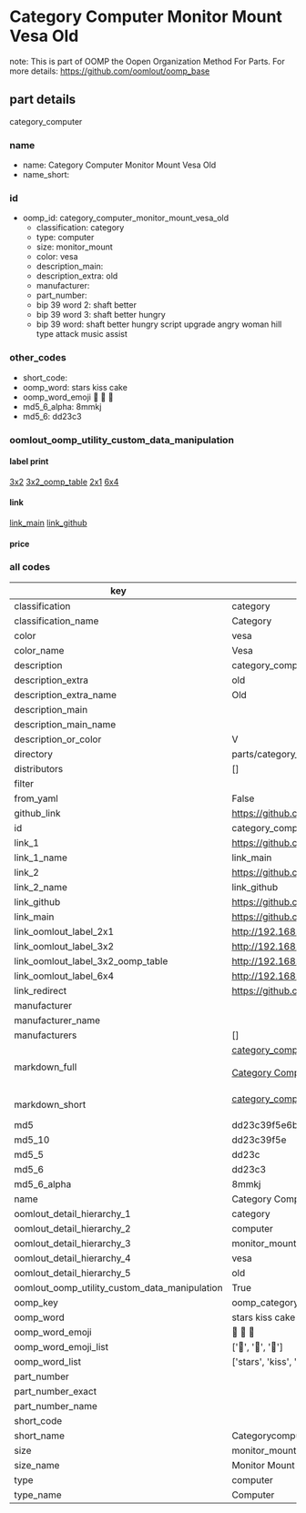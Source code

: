 # Category Computer Monitor Mount Vesa Old  

note: This is part of OOMP the Oopen Organization Method For Parts. For more details: https://github.com/oomlout/oomp_base

##  part details
  



category_computer



### name
* name: Category Computer Monitor Mount Vesa Old
* name_short: 
### id
* oomp_id: category_computer_monitor_mount_vesa_old
  * classification: category
  * type: computer
  * size: monitor_mount
  * color: vesa
  * description_main: 
  * description_extra: old
  * manufacturer: 
  * part_number: 
  * bip 39 word 2: shaft better
  * bip 39 word 3: shaft better hungry
  * bip 39 word: shaft better hungry script upgrade angry woman hill type attack music assist

### other_codes
* short_code: 
* oomp_word: stars kiss cake
* oomp_word_emoji :stars: :kiss: :cake:
* md5_6_alpha: 8mmkj
* md5_6: dd23c3






### oomlout_oomp_utility_custom_data_manipulation
#### label print
[3x2](http://192.168.1.245:1112/?label=oomp%208mmkj)
[3x2_oomp_table](http://192.168.1.108:1112/?label=oomp%208mmkj)
[2x1](http://192.168.1.242:1112/?label=oomp%208mmkj)
[6x4](http://192.168.1.55:1112/?label=oomp%208mmkj)    

#### link

[link_main](https://github.com/oomlout/oomlout_oomp_version_1_messy/tree/main/parts/category_computer_monitor_mount_vesa_old) [link_github](https://github.com/oomlout/oomlout_oomp_version_1_messy/tree/main/parts/category_computer_monitor_mount_vesa_old)                             

#### price







### all codes 
| key | value |  
| --- | --- |  
| classification | category |  
| classification_name | Category |  
| color | vesa |  
| color_name | Vesa |  
| description | category_computer |  
| description_extra | old |  
| description_extra_name | Old |  
| description_main |  |  
| description_main_name |  |  
| description_or_color | V  |  
| directory | parts/category_computer_monitor_mount_vesa_old |  
| distributors | [] |  
| filter |  |  
| from_yaml | False |  
| github_link | https://github.com/oomlout/oomlout_oomp_part_src/tree/main/parts/category_computer_monitor_mount_vesa_old |  
| id | category_computer_monitor_mount_vesa_old |  
| link_1 | https://github.com/oomlout/oomlout_oomp_version_1_messy/tree/main/parts/category_computer_monitor_mount_vesa_old |  
| link_1_name | link_main |  
| link_2 | https://github.com/oomlout/oomlout_oomp_version_1_messy/tree/main/parts/category_computer_monitor_mount_vesa_old |  
| link_2_name | link_github |  
| link_github | https://github.com/oomlout/oomlout_oomp_version_1_messy/tree/main/parts/category_computer_monitor_mount_vesa_old |  
| link_main | https://github.com/oomlout/oomlout_oomp_version_1_messy/tree/main/parts/category_computer_monitor_mount_vesa_old |  
| link_oomlout_label_2x1 | http://192.168.1.242:1112/?label=oomp%208mmkj |  
| link_oomlout_label_3x2 | http://192.168.1.245:1112/?label=oomp%208mmkj |  
| link_oomlout_label_3x2_oomp_table | http://192.168.1.108:1112/?label=oomp%208mmkj |  
| link_oomlout_label_6x4 | http://192.168.1.55:1112/?label=oomp%208mmkj |  
| link_redirect | https://github.com/oomlout/oomlout_oomp_version_1_messy/tree/main/parts/category_computer_monitor_mount_vesa_old |  
| manufacturer |  |  
| manufacturer_name |  |  
| manufacturers | [] |  
| markdown_full | [category_computer_monitor_mount_vesa_old](none)<br>[](none)<br>[Category Computer Monitor Mount Vesa Old](none)<br><br> |  
| markdown_short | [category_computer_monitor_mount_vesa_old](none)<br><br> |  
| md5 | dd23c39f5e6bbf9c23f75c1ade856627 |  
| md5_10 | dd23c39f5e |  
| md5_5 | dd23c |  
| md5_6 | dd23c3 |  
| md5_6_alpha | 8mmkj |  
| name | Category Computer Monitor Mount Vesa Old |  
| oomlout_detail_hierarchy_1 | category |  
| oomlout_detail_hierarchy_2 | computer |  
| oomlout_detail_hierarchy_3 | monitor_mount |  
| oomlout_detail_hierarchy_4 | vesa |  
| oomlout_detail_hierarchy_5 | old |  
| oomlout_oomp_utility_custom_data_manipulation | True |  
| oomp_key | oomp_category_computer_monitor_mount_vesa_old |  
| oomp_word | stars kiss cake |  
| oomp_word_emoji | :stars: :kiss: :cake: |  
| oomp_word_emoji_list | [':stars:', ':kiss:', ':cake:'] |  
| oomp_word_list | ['stars', 'kiss', 'cake'] |  
| part_number |  |  
| part_number_exact |  |  
| part_number_name |  |  
| short_code |  |  
| short_name | Categorycomputer |  
| size | monitor_mount |  
| size_name | Monitor Mount |  
| type | computer |  
| type_name | Computer |  
